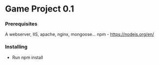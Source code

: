 # Game Project 0.1

### Prerequisites
A webserver, IIS, apache, nginx, mongoose...
npm - https://nodejs.org/en/

### Installing
* Run npm install